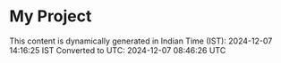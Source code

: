 # My Project

This content is dynamically generated in Indian Time (IST): 2024-12-07 14:16:25 IST
Converted to UTC: 2024-12-07 08:46:26 UTC
